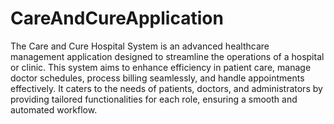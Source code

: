 # CareAndCureApplication
 The Care and Cure Hospital System is an advanced healthcare management application designed to streamline the operations of a hospital or clinic. This system aims to enhance efficiency in patient care, manage doctor schedules, process billing seamlessly, and handle appointments effectively. It caters to the needs of patients, doctors, and administrators by providing tailored functionalities for each role, ensuring a smooth and automated workflow.
